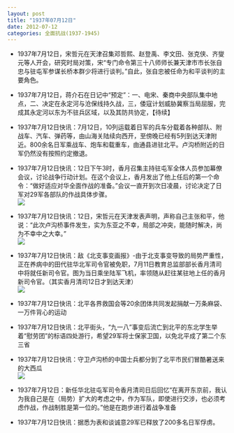 ```yaml
---
layout: post
title: "1937年07月12日"
date: 2012-07-12
categories: 全面抗战(1937-1945)
---
```


<meta name="referrer" content="no-referrer" />

- 1937年7月12日，宋哲元在天津召集邓哲熙、赵登禹、李文田、张克侠、齐燮元等人开会，研究时局对策，宋“专门命令第三十八师师长兼天津市市长张自忠与驻屯军参谋长桥本群少将进行谈判。”自此，张自忠被任命为和平谈判的主要角色。 

- 1937年7月12日，蒋介石在日记中“预定”：一、电宋、秦商中央部队集中地点，二、决定在永定河与沧保线持久战，三，倭寇计划威胁冀察当局屈服，完成其永定河以东为不驻兵区域，以及其防共协定，【待续】 

- 1937年7月12日快讯：7月12日，10列运载着日军的兵车分载着各种部队、附战车、汽车、弹药等，由山海关陆续向西开，至傍晚已经有5列到达天津附近。800余名日军乘战车、炮车和载重车，由通县进驻北平。卢沟桥附近的日军仍然没有按照约定撤退。 

- 1937年7月12日快讯：12日下午3时，香月召集主持驻屯军全体人员参加幕僚会议，讨论战争行动计划。在这个会议上，香月发出了他上任后的第一个命令：“做好适应对华全面作战的准备。”会议一直开到次日凌晨，讨论决定了日军对29军各部队的作战具体步骤。 <br/><img src="https://ww4.sinaimg.cn/large/aca367d8jw1duu6jtev3hj.jpg" />

- 1937年7月12日快讯：12日，宋哲元在天津发表声明，声称自己主张和平，他说：“此次卢沟桥事件发生，实为东亚之不幸，局部之冲突，能随时解决，尚为不幸中之大幸。” <br/><img src="https://ww4.sinaimg.cn/large/aca367d8jw1duty6nz0l7j.jpg" />

- 1937年7月12日快讯：敌《北支事变画报》-由于北支事变导致的局势严重性，正在养病中的田代驻华北军司令官被免职，7月11日教育总监部部长香月清司中将就任新司令官。图为当日乘坐陆军飞机，率领随从赶往某驻地上任的香月新司令官。（其实香月清司12日才到达天津） <br/><img src="https://ww3.sinaimg.cn/large/aca367d8jw1dutxave0opj.jpg" />

- 1937年7月12日快讯：北平各界救国会等20余团体共同发起捐献一万条麻袋、一万件背心的运动 

- 1937年7月12日快讯：北平街头，“九一八”事变后流亡到北平的东北学生举着“慰劳团”的标语四处游行，希望29军将士保家卫国，以免北平成了第二个东三省 

- 1937年7月12日快讯：守卫卢沟桥的中国士兵都分到了北平市民们冒酷暑送来的大西瓜 <br/><img src="https://ww4.sinaimg.cn/large/aca367d8jw1dutqy3q1owj.jpg" />

- 1937年7月12日：新任华北驻屯军司令香月清司日后回忆“在离开东京前，我认为我自己是在（局势）扩大的考虑之中，作为军队，即使进行交涉，也必须考虑作战，作战制胜是第一位的。”他是在跑步进行着战争准备 

- 1937年7月12日快讯：据悉为表和谈诚意29军已释放了200多名日军俘虏。 

